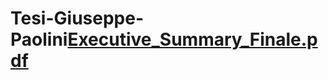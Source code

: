 # Tesi-Giuseppe-Paolini[Executive_Summary_Finale.pdf](https://github.com/10619082/Tesi-Giuseppe-Paolini/files/12575401/Executive_Summary_Finale.pdf)
